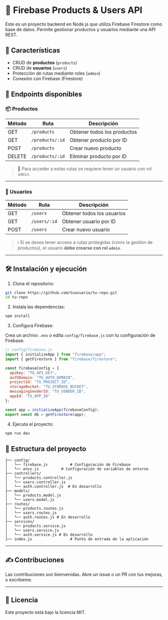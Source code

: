 # 🛒 Firebase Products & Users API

Este es un proyecto backend en Node.js que utiliza Firebase Firestore como base de datos. Permite gestionar productos y usuarios mediante una API REST.

## 🚀 Características

- CRUD de **productos** (`products`)
- CRUD de **usuarios** (`users`)
- Protección de rutas mediante roles (`admin`)
- Conexión con Firebase (Firestore)

## 🧾 Endpoints disponibles

### 📦 Productos

| Método | Ruta              | Descripción                  |
|--------|-------------------|------------------------------|
| GET    | `/products`       | Obtener todos los productos  |
| GET    | `/products/:id`   | Obtener producto por ID      |
| POST   | `/products`       | Crear nuevo producto         |
| DELETE | `/products/:id`   | Eliminar producto por ID     |

> 🔐 Para acceder a estas rutas se requiere tener un usuario con rol `admin`.

---

### 👤 Usuarios

| Método | Ruta           | Descripción              |
|--------|----------------|--------------------------|
| GET    | `/users`       | Obtener todos los usuarios |
| GET    | `/users/:id`   | Obtener usuario por ID     |
| POST   | `/users`       | Crear nuevo usuario        |

> ℹ️ Si se desea tener acceso a rutas protegidas (como la gestión de productos), el usuario **debe crearse con rol `admin`**.

---

## 🛠️ Instalación y ejecución

1. Clona el repositorio:

```bash
git clone https://github.com/tuusuario/tu-repo.git
cd tu-repo
```

2. Instala las dependencias:

```bash
npm install
```

3. Configura Firebase:

Crea un archivo `.env` o edita `config/firebase.js` con tu configuración de Firebase:

```js
// config/firebase.js
import { initializeApp } from "firebase/app";
import { getFirestore } from "firebase/firestore";

const firebaseConfig = {
  apiKey: "TU_API_KEY",
  authDomain: "TU_AUTH_DOMAIN",
  projectId: "TU_PROJECT_ID",
  storageBucket: "TU_STORAGE_BUCKET",
  messagingSenderId: "TU_SENDER_ID",
  appId: "TU_APP_ID"
};

const app = initializeApp(firebaseConfig);
export const db = getFirestore(app);
```

4. Ejecuta el proyecto:

```bash
npm run dev
```

## 📂 Estructura del proyecto

```
├── config/
│   └── firebase.js          # Configuración de Firebase
│   └── envs.js          # Configuración de variables de entorno
├── controllers/
│   └── products.controller.js
│   └── users.controller.js
│   └── auth.controller.js  # En desarrollo
├── models/
│   └── products.model.js
│   └── users.model.js
├── routes/
│   └── products.routes.js
│   └── users.routes.js
│   └── auth.routes.js # En desarrollo
├── services/
│   └── products.service.js
│   └── users.service.js
│   └── auth.service.js # En desarrollo
├── index.js                 # Punto de entrada de la aplicación
```

---

## ✍️ Contribuciones

Las contribuciones son bienvenidas. Abre un issue o un PR con tus mejoras, o escribeme.

---

## 📝 Licencia

Este proyecto está bajo la licencia MIT.
